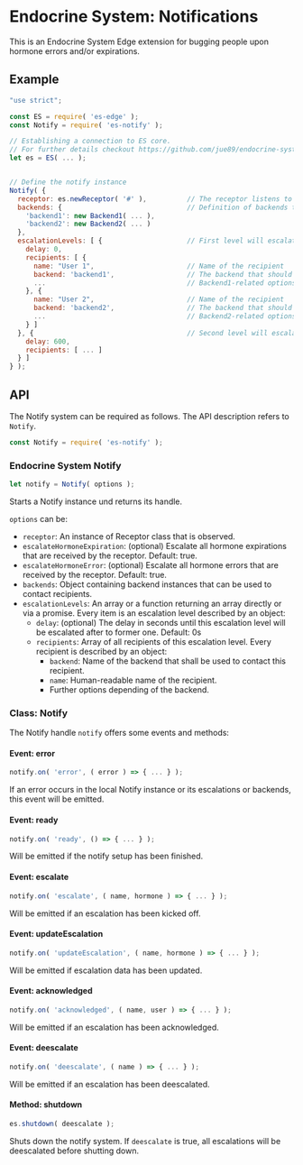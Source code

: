 # Endocrine System: Notifications

This is an Endocrine System Edge extension for bugging people upon hormone errors and/or expirations.


## Example

``` javascript
"use strict";

const ES = require( 'es-edge' );
const Notify = require( 'es-notify' );

// Establishing a connection to ES core.
// For further details checkout https://github.com/jue89/endocrine-system-edge/blob/master/README.md
let es = ES( ... );


// Define the notify instance
Notify( {
  receptor: es.newReceptor( '#' ),          // The receptor listens to all hormones
  backends: {                               // Definition of backends that will be used to get into touch with the recipients
    'backend1': new Backend1( ... ),
    'backend2': new Backend2( ... )
  },
  escalationLevels: [ {                     // First level will escalate immediately if an error occurs
    delay: 0,
    recipients: [ {
      name: "User 1",                       // Name of the recipient
      backend: 'backend1',                  // The backend that should be used to contact to recipient
      ...                                   // Backend1-related options ...
    }, {
      name: "User 2",                       // Name of the recipient
      backend: 'backend2',                  // The backend that should be used to contact to recipient
      ...                                   // Backend2-related options ...
    } ]
  }, {                                      // Second level will escalate 10min (600s) after the first one
    delay: 600,
    recipients: [ ... ]
  } ]
} );
```

## API

The Notify system can be required as follows. The API description refers to ```Notify```.
``` javascript
const Notify = require( 'es-notify' );
```

### Endocrine System Notify

``` javascript
let notify = Notify( options );
```

Starts a Notify instance und returns its handle.

```options``` can be:
 * ```receptor```: An instance of Receptor class that is observed.
 * ```escalateHormoneExpiration```: (optional) Escalate all hormone expirations that are received by the receptor. Default: true.
 * ```escalateHormoneError```: (optional) Escalate all hormone errors that are received by the receptor. Default: true.
 * ```backends```: Object containing backend instances that can be used to contact recipients.
 * ```escalationLevels```: An array or a function returning an array directly or via a promise. Every item is an escalation level described by an object:
   * ```delay```: (optional) The delay in seconds until this escalation level will be escalated after to former one. Default: 0s
   * ```recipients```: Array of all recipients of this escalation level. Every recipient is described by an object:
     * ```backend```: Name of the backend that shall be used to contact this recipient.
     * ```name```: Human-readable name of the recipient.
     * Further options depending of the backend.

### Class: Notify

The Notify handle ```notify``` offers some events and methods:


#### Event: error

``` javascript
notify.on( 'error', ( error ) => { ... } );
```

If an error occurs in the local Notify instance or its escalations or backends, this event will be emitted.


#### Event: ready

``` javascript
notify.on( 'ready', () => { ... } );
```

Will be emitted if the notify setup has been finished.


#### Event: escalate

``` javascript
notify.on( 'escalate', ( name, hormone ) => { ... } );
```

Will be emitted if an escalation has been kicked off.


#### Event: updateEscalation

``` javascript
notify.on( 'updateEscalation', ( name, hormone ) => { ... } );
```

Will be emitted if escalation data has been updated.


#### Event: acknowledged

``` javascript
notify.on( 'acknowledged', ( name, user ) => { ... } );
```

Will be emitted if an escalation has been acknowledged.


#### Event: deescalate

``` javascript
notify.on( 'deescalate', ( name ) => { ... } );
```

Will be emitted if an escalation has been deescalated.


#### Method: shutdown

``` javascript
es.shutdown( deescalate );
```

Shuts down the notify system. If ```deescalate``` is true, all escalations will be deescalated before shutting down.
